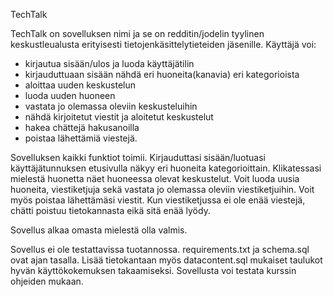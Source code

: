 TechTalk

TechTalk on sovelluksen nimi ja se on redditin/jodelin tyylinen keskustleualusta erityisesti tietojenkäsittelytieteiden jäsenille.
Käyttäjä voi:
- kirjautua sisään/ulos ja luoda käyttäjätilin
- kirjauduttuaan sisään nähdä eri huoneita(kanavia) eri kategorioista
- aloittaa uuden keskustelun
- luoda uuden huoneen
- vastata jo olemassa oleviin keskusteluihin
- nähdä kirjoitetut viestit ja aloitetut keskustelut
- hakea chättejä hakusanoilla
- poistaa lähettämiä viestejä.

Sovelluksen kaikki funktiot toimii. Kirjauduttasi sisään/luotuasi käyttäjätunnuksen etusivulla näkyy eri huoneita kategorioittain. Klikatessasi mielestä huonetta näet huoneessa olevat keskustelut. Voit luoda uusia huoneita, viestiketjuja sekä vastata jo olemassa oleviin viestiketjuihin. Voit myös poistaa lähettämäsi viestit. Kun viestiketjussa ei ole enää viestejä, chätti poistuu tietokannasta eikä sitä enää lyödy.

Sovellus alkaa omasta mielestä olla valmis. 

Sovellus ei ole testattavissa tuotannossa. requirements.txt ja schema.sql ovat ajan tasalla. Lisää tietokantaan myös datacontent.sql mukaiset taulukot hyvän käyttökokemuksen takaamiseksi.  Sovellusta voi testata kurssin ohjeiden mukaan. 
